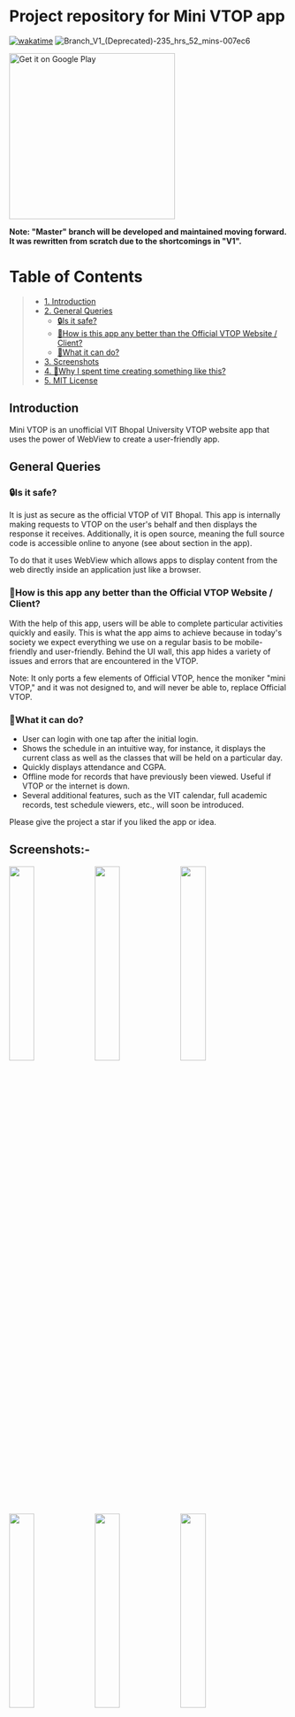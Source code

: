 # Project repository for Mini VTOP app

[![wakatime](https://wakatime.com/badge/user/83f3b15d-49de-4c01-b8de-bbc132f11be1/project/362db10a-c68a-42e5-9623-30a319bd510e.svg)](https://wakatime.com/badge/user/83f3b15d-49de-4c01-b8de-bbc132f11be1/project/362db10a-c68a-42e5-9623-30a319bd510e) ![Branch_V1_(Deprecated)-235_hrs_52_mins-007ec6](https://user-images.githubusercontent.com/85361211/190181607-badd97fb-d908-4733-9822-5bb24077d05f.svg) 

<a href='https://play.google.com/store/apps/details?id=com.deepanshuchaudhary.apps.minivtop&pcampaignid=pcampaignidMKT-Other-global-all-co-prtnr-py-PartBadge-Mar2515-1'><img alt='Get it on Google Play' src='https://play.google.com/intl/en_us/badges/images/generic/en_badge_web_generic.png' width='300px'/></a>

**Note: "Master" branch will be developed and maintained moving forward. It was rewritten from scratch due to the shortcomings in "V1".**

# Table of Contents
> - [1. Introduction](#introduction)
> - [2. General Queries](#general-queries)
>   * [🔒Is it safe?](#is-it-safe)
>   * [🥱How is this app any better than the Official VTOP Website / Client?](#how-is-this-app-any-better-than-the-official-vtop-website--client)
>   * [🎯What it can do?](#what-it-can-do)
> - [3. Screenshots](#screenshots-)
> - [4. 🤔Why I spent time creating something like this?](#why-i-spent-time-creating-something-like-this)
> - [5. MIT License](#mit-license)

## Introduction

Mini VTOP is an unofficial VIT Bhopal University VTOP website app that uses the power of WebView to create a user-friendly app.

## General Queries

### 🔒Is it safe?

It is just as secure as the official VTOP of VIT Bhopal. This app is internally making requests to VTOP on the user's behalf and then displays the response it receives. Additionally, it is open source, meaning the full source code is accessible online to anyone (see about section in the app).

To do that it uses WebView which allows apps to display content from the web directly inside an application just like a browser.

### 🥱How is this app any better than the Official VTOP Website / Client?

With the help of this app, users will be able to complete particular activities quickly and easily. This is what the app aims to achieve because in today's society we expect everything we use on a regular basis to be mobile-friendly and user-friendly. Behind the UI wall, this app hides a variety of issues and errors that are encountered in the VTOP.

Note: It only ports a few elements of Official VTOP, hence the moniker "mini VTOP," and it was not designed to, and will never be able to, replace Official VTOP.

### 🎯What it can do?

- User can login with one tap after the initial login.
- Shows the schedule in an intuitive way, for instance, it displays the current class as well as the classes that will be held on a particular day.
- Quickly displays attendance and CGPA.
- Offline mode for records that have previously been viewed. Useful if VTOP or the internet is down.
- Several additional features, such as the VIT calendar, full academic records, test schedule viewers, etc., will soon be introduced.

Please give the project a star if you liked the app or idea.

## Screenshots:-

<img src="https://user-images.githubusercontent.com/85361211/190183731-bcab9d03-76c9-4400-9349-f82c7ea607f2.png" width="30%"></img> <img src="https://user-images.githubusercontent.com/85361211/190183743-c2fc5f36-3a6b-4f74-94fd-627547e04ec2.png" width="30%"></img> <img src="https://user-images.githubusercontent.com/85361211/190183747-895ab0b3-20ae-4d45-827c-94ffe45c3bd8.png" width="30%"></img> <img src="https://user-images.githubusercontent.com/85361211/190183752-9cf463fa-1f45-4230-94c2-b55af1e1a48a.png" width="30%"></img> <img src="https://user-images.githubusercontent.com/85361211/190183757-0a31324d-71fa-4792-bfcc-bf981b19bb44.png" width="30%"></img> <img src="https://user-images.githubusercontent.com/85361211/190183759-53ba95b1-5c4e-4dc5-8321-ee6fca68122c.png" width="30%"></img>

## 🤔Why I spent time creating something like this?

I've been creating apps for quite some time and have picked up a lot of knowledge in the process. This was one of the projects I developed for the VIT exhibition in order to understand how to turn a website into an app without needing special access to the website and to show others how this is possible. That application is already out of date and deprecated. Since it was a sample and I didn't know much at the time, it had many defects and errors, but I must admit that I grew really accustomed to using that app in my daily life for VTOP-related chores. But, the fact that it wasn't hosted on the Google Play store worried others who wanted to utilize it. So, later on, when I had some free time, I started over and rewrote the app using everything I know, and it turned out far better than the first one. And I have to admit that this process taught me a lot of new things.

Also please be informed of these points:-
- This project is created with an aim to learn more about WebViews.
- This project has no direct or indirect connections or affilations with VIT (Vellore Institute of Technology).
- The project developer, copyright owner and contributors cannot be held liable or responsible for any kind of damage from this project.

# MIT License

Copyright (c) 2022 Deepanshu Chaudhary

Permission is hereby granted, free of charge, to any person obtaining a copy of this software and associated documentation files (the "Software"), to deal in the Software without restriction, including without limitation the rights to use, copy, modify, merge, publish, distribute, sublicense, and/or sell copies of the Software, and to permit persons to whom the Software is furnished to do so, subject to the following conditions:

The above copyright notice and this permission notice shall be included in all copies or substantial portions of the Software.

THE SOFTWARE IS PROVIDED "AS IS", WITHOUT WARRANTY OF ANY KIND, EXPRESS OR IMPLIED, INCLUDING BUT NOT LIMITED TO THE WARRANTIES OF MERCHANTABILITY, FITNESS FOR A PARTICULAR PURPOSE AND NONINFRINGEMENT. IN NO EVENT SHALL THE AUTHORS OR COPYRIGHT HOLDERS BE LIABLE FOR ANY CLAIM, DAMAGES OR OTHER LIABILITY, WHETHER IN AN ACTION OF CONTRACT, TORT OR OTHERWISE, ARISING FROM, OUT OF OR IN CONNECTION WITH THE SOFTWARE OR THE USE OR OTHER DEALINGS IN THE SOFTWARE.
